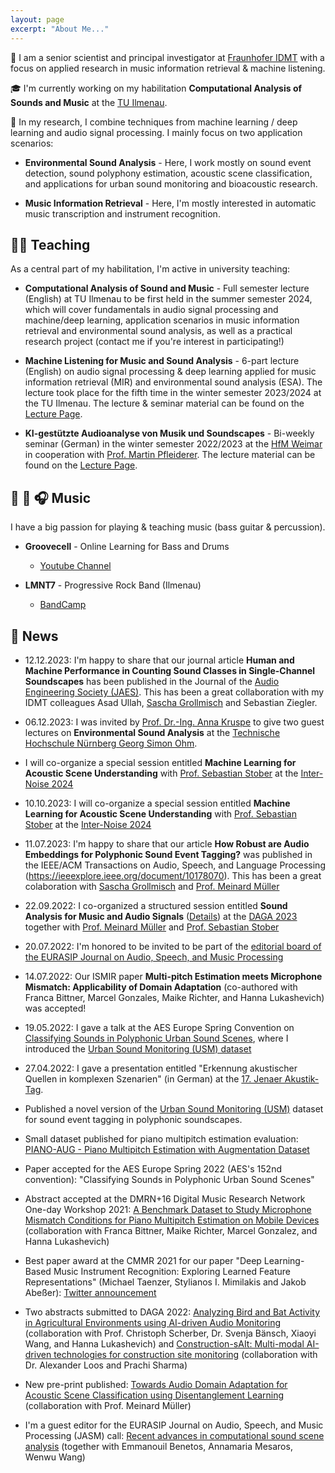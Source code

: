 ```yaml
---
layout: page
excerpt: "About Me..."
---
```


💼 I am a senior scientist and principal investigator at [Fraunhofer IDMT](https://www.idmt.fraunhofer.de/) with a focus on applied research in music information retrieval & machine listening.

🎓 I'm currently working on my habilitation **Computational Analysis of Sounds and Music** at the [TU Ilmenau](https://www.tu-ilmenau.de).

🔬 In my research, I combine techniques from machine learning / deep learning and audio signal processing. I mainly focus on two application scenarios:
  
  - **Environmental Sound Analysis** - Here, I work mostly on sound event detection, sound polyphony estimation, acoustic scene classification, and applications for urban sound monitoring and bioacoustic research.
  
  - **Music Information Retrieval** - Here, I'm mostly interested in automatic music transcription and instrument recognition.

## 👨‍🏫 Teaching

As a central part of my habilitation, I'm active in university teaching:

  - **Computational Analysis of Sound and Music** - Full semester lecture (English) at TU Ilmenau to be first held in the summer semester 2024, which will cover fundamentals in audio signal processing and machine/deep learning, application scenarios in music information retrieval and environmental sound analysis, as well as a practical research project (contact me if you're interest in participating!)

  - **Machine Listening for Music and Sound Analysis** - 6-part lecture (English) on audio signal processing & deep learning applied for music information retrieval (MIR) and environmental sound analysis (ESA). The lecture took place for the fifth time in the winter semester 2023/2024 at the TU Ilmenau. The lecture & seminar material can be found on the [Lecture Page](https://machinelistening.github.io/).

  - **KI-gestützte Audioanalyse von Musik und Soundscapes** - Bi-weekly seminar (German) in the winter semester 2022/2023 at the [HfM Weimar](https://www.hfm-weimar.de) in cooperation with [Prof. Martin Pfleiderer](https://www.hfm-weimar.de/institut-fuer-musikwissenschaft-weimar-jena/lehrende/professorinnen). The lecture material can be found on the [Lecture Page](https://machinelistening.github.io/).

## 🎸 🥁 🎧 Music

I have a big passion for playing & teaching music (bass guitar & percussion).

- **Groovecell** - Online Learning for Bass and Drums 
   - [Youtube Channel](https://www.youtube.com/channel/UCG_MYElsQmKc4AJ7ounTKmA)

- **LMNT7** - Progressive Rock Band (Ilmenau)
   - [BandCamp](https://lmnt7.bandcamp.com/)
   
## 🔔 News

- 12.12.2023: I'm happy to share that our journal article **Human and Machine Performance in Counting Sound Classes in Single-Channel Soundscapes** has been published in the Journal of the [Audio Engineering Society (JAES)](https://www.aes.org/e-lib/browse.cfm?elib=22348). This has been a great collaboration with my IDMT colleagues Asad Ullah, [Sascha Grollmisch](https://www.linkedin.com/in/sascha-grollmisch-533345119) and Sebastian Ziegler.
   
- 06.12.2023: I was invited by [Prof. Dr.-Ing. Anna Kruspe](https://www.th-nuernberg.de/person/kruspe-anna/) to give two guest lectures on **Environmental Sound Analysis** at the [Technische Hochschule Nürnberg Georg Simon Ohm](https://www.th-nuernberg.de/).
   
- I will co-organize a special session entitled **Machine Learning for Acoustic Scene Understanding** with [Prof. Sebastian Stober](https://sebastianstober.de/) at the [Inter-Noise 2024](https://internoise2024.org/)

- 10.10.2023: I will co-organize a special session entitled **Machine Learning for Acoustic Scene Understanding** with [Prof. Sebastian Stober](https://sebastianstober.de/) at the [Inter-Noise 2024](https://internoise2024.org/)

- 11.07.2023: I'm happy to share that our article **How Robust are Audio Embeddings for Polyphonic Sound Event Tagging?** was published in the IEEE/ACM Transactions on Audio, Speech, and Language Processing (https://ieeexplore.ieee.org/document/10178070). This has been a great colaboration with [Sascha Grollmisch](https://www.idmt.fraunhofer.de/en/institute/doctorands/grollmisch.html) and [Prof. Meinard Müller](https://www.audiolabs-erlangen.de/fau/professor/mueller)

- 22.09.2022: I co-organized a structured session entitled **Sound Analysis for Music and Audio Signals** ([Details](https://www.daga2023.de/programm/vortraege-und-poster)) at the [DAGA 2023](https://www.daga2023.de/) together with [Prof. Meinard Müller](https://www.audiolabs-erlangen.de/fau/professor/mueller) and [Prof. Sebastian Stober](https://www.ovgu.de/stober-path-2,9459,14965,15772,15774.html)

- 20.07.2022: I'm honored to be invited to be part of the [editorial board of the EURASIP Journal on Audio, Speech, and Music Processing](https://asmp-eurasipjournals.springeropen.com/about/editorial-board)

- 14.07.2022: Our ISMIR paper **Multi-pitch Estimation meets Microphone Mismatch: Applicability of Domain Adaptation** (co-authored with Franca Bittner, Marcel Gonzales, Maike Richter, and Hanna Lukashevich) was accepted!

- 19.05.2022: I gave a talk at the AES Europe Spring Convention on [Classifying Sounds in Polyphonic Urban Sound Scenes](https://aeseuropespring2022.sched.com/event/10BX8/classifying-sounds-in-polyphonic-urban-sound-scenes-stream-b), where I introduced the [Urban Sound Monitoring (USM) dataset](https://github.com/jakobabesser/usm)

- 27.04.2022: I gave a presentation entitled "Erkennung akustischer Quellen in komplexen Szenarien" (in German) at the [17. Jenaer Akustik-Tag](https://www.eah-jena.de/mb/studium/laborbereiche/akustik/jenaer-akustiktag).

- Published a novel version of the [Urban Sound Monitoring (USM)](https://github.com/jakobabesser/USM) dataset for sound event tagging in polyphonic soundscapes.

- Small dataset published for piano multipitch estimation evaluation: [PIANO-AUG - Piano Multipitch Estimation with Augmentation Dataset](https://zenodo.org/record/6327395#.YjhzqPXMK3If)

- Paper accepted for the AES Europe Spring 2022 (AES's 152nd convention): "Classifying Sounds in Polyphonic Urban Sound Scenes"

- Abstract accepted at the DMRN+16 Digital Music Research Network One-day Workshop 2021: [A Benchmark Dataset to Study Microphone Mismatch Conditions for Piano Multipitch Estimation on Mobile Devices](Abesser_2022_DMRN.pdf) (collaboration with Franca Bittner, Maike Richter, Marcel Gonzalez, and Hanna Lukashevich)

- Best paper award at the CMMR 2021 for our paper "Deep Learning-Based Music Instrument Recognition: Exploring Learned Feature Representations" (Michael Taenzer, Stylianos I. Mimilakis and Jakob Abeßer): [Twitter announcement](https://mobile.twitter.com/cmmr_2021/status/1461524710110334978)

- Two abstracts submitted to DAGA 2022: [Analyzing Bird and Bat Activity in Agricultural Environments using AI-driven Audio Monitoring](Abesser_2022_DAGA_1.pdf) (collaboration with Prof. Christoph Scherber, Dr. Svenja Bänsch, Xiaoyi Wang, and Hanna Lukashevich) and [Construction-sAIt: Multi-modal AI-driven technologies for construction site monitoring](Abesser_2022_DAGA_2.pdf) (collaboration with Dr. Alexander Loos and Prachi Sharma) 

- New pre-print published: [Towards Audio Domain Adaptation for Acoustic Scene Classification using Disentanglement Learning](https://arxiv.org/abs/2110.13586) (collaboration with Prof. Meinard Müller)

- I'm a guest editor for the EURASIP Journal on Audio, Speech, and Music Processing (JASM) call: [Recent advances in computational sound scene analysis](https://asmp-eurasipjournals.springeropen.com/ssoundscene) (together with Emmanouil Benetos, Annamaria Mesaros, Wenwu Wang)


